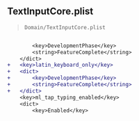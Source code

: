 ## TextInputCore.plist

> `Domain/TextInputCore.plist`

```diff

 		<key>DevelopmentPhase</key>
 		<string>FeatureComplete</string>
 	</dict>
+	<key>latin_keyboard_only</key>
+	<dict>
+		<key>DevelopmentPhase</key>
+		<string>FeatureComplete</string>
+	</dict>
 	<key>ml_tap_typing_enabled</key>
 	<dict>
 		<key>Enabled</key>

```
